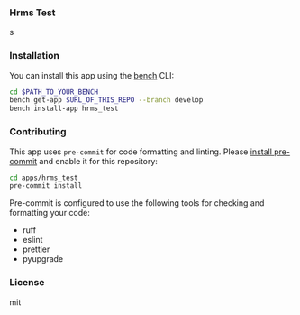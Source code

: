 ### Hrms Test

s

### Installation

You can install this app using the [bench](https://github.com/frappe/bench) CLI:

```bash
cd $PATH_TO_YOUR_BENCH
bench get-app $URL_OF_THIS_REPO --branch develop
bench install-app hrms_test
```

### Contributing

This app uses `pre-commit` for code formatting and linting. Please [install pre-commit](https://pre-commit.com/#installation) and enable it for this repository:

```bash
cd apps/hrms_test
pre-commit install
```

Pre-commit is configured to use the following tools for checking and formatting your code:

- ruff
- eslint
- prettier
- pyupgrade

### License

mit
